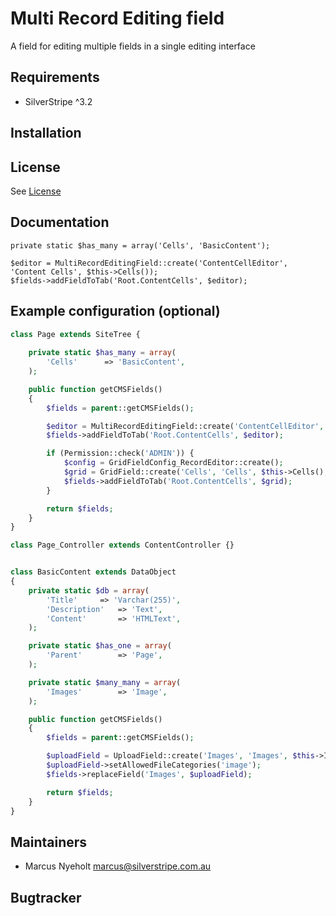 # Multi Record Editing field

A field for editing multiple fields in a single editing interface

## Requirements

 * SilverStripe ^3.2
 
## Installation


## License
See [License](license.md)


## Documentation
 
```
private static $has_many = array('Cells', 'BasicContent');

$editor = MultiRecordEditingField::create('ContentCellEditor', 'Content Cells', $this->Cells());
$fields->addFieldToTab('Root.ContentCells', $editor);
```


## Example configuration (optional)

```php
class Page extends SiteTree {
	
	private static $has_many = array(
        'Cells'      => 'BasicContent',
    );

    public function getCMSFields()
    {
        $fields = parent::getCMSFields();

        $editor = MultiRecordEditingField::create('ContentCellEditor', 'Content Cells', $this->Cells());
        $fields->addFieldToTab('Root.ContentCells', $editor);

        if (Permission::check('ADMIN')) {
            $config = GridFieldConfig_RecordEditor::create();
            $grid = GridField::create('Cells', 'Cells', $this->Cells(), $config);
            $fields->addFieldToTab('Root.ContentCells', $grid);
        }

        return $fields;
    }
}

class Page_Controller extends ContentController {}


class BasicContent extends DataObject
{
    private static $db = array(
        'Title'     => 'Varchar(255)',
        'Description'   => 'Text',
        'Content'       => 'HTMLText',
    );

    private static $has_one = array(
        'Parent'        => 'Page',
    );

    private static $many_many = array(
        'Images'        => 'Image',
    );

    public function getCMSFields()
    {
        $fields = parent::getCMSFields();

        $uploadField = UploadField::create('Images', 'Images', $this->Images());
        $uploadField->setAllowedFileCategories('image');
        $fields->replaceField('Images', $uploadField);

        return $fields;
    }
}

```

## Maintainers

* Marcus Nyeholt <marcus@silverstripe.com.au>
 
## Bugtracker
